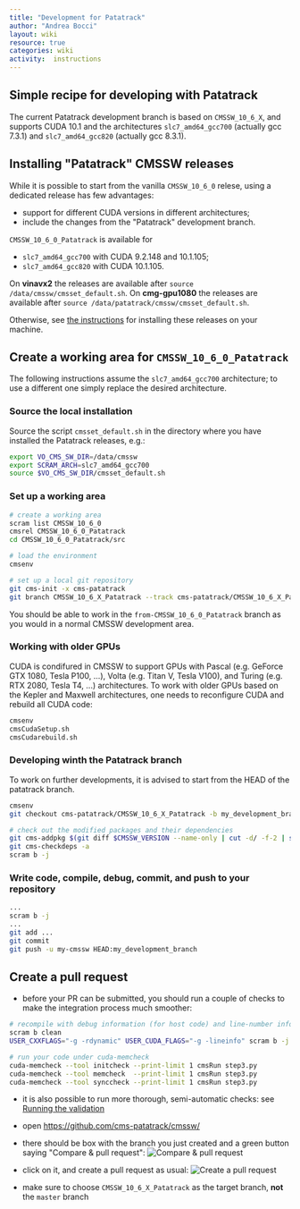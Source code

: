 ```yaml
---
title: "Development for Patatrack"
author: "Andrea Bocci"
layout: wiki
resource: true
categories: wiki
activity:  instructions
---
```


## Simple recipe for developing with Patatrack
The current Patatrack development branch is based on `CMSSW_10_6_X`, and supports CUDA 10.1 and the architectures
`slc7_amd64_gcc700` (actually gcc 7.3.1) and `slc7_amd64_gcc820` (actually gcc 8.3.1).


## Installing "Patatrack" CMSSW releases
While it is possible to start from the vanilla `CMSSW_10_6_0` relese, using a dedicated release has few advantages:
  - support for different CUDA versions in different architectures;
  - include the changes from the "Patatrack" development branch.

`CMSSW_10_6_0_Patatrack` is available for
  - `slc7_amd64_gcc700` with CUDA 9.2.148 and 10.1.105;
  - `slc7_amd64_gcc820` with CUDA 10.1.105.

On **vinavx2** the releases are available after `source /data/cmssw/cmsset_default.sh`.
On **cmg-gpu1080** the releases are available after `source /data/patatrack/cmssw/cmsset_default.sh`.

Otherwise, see [the instructions](PatatrackReleases.md) for installing these releases on your machine.


## Create a working area for `CMSSW_10_6_0_Patatrack`

The following instructions assume the `slc7_amd64_gcc700` architecture; to use a different one simply replace the desired architecture.

### Source the local installation
Source the script `cmsset_default.sh` in the directory where you have installed the Patatrack releases, e.g.:

```bash
export VO_CMS_SW_DIR=/data/cmssw
export SCRAM_ARCH=slc7_amd64_gcc700
source $VO_CMS_SW_DIR/cmsset_default.sh
```

### Set up a working area
```bash
# create a working area
scram list CMSSW_10_6_0
cmsrel CMSSW_10_6_0_Patatrack
cd CMSSW_10_6_0_Patatrack/src

# load the environment
cmsenv

# set up a local git repository
git cms-init -x cms-patatrack
git branch CMSSW_10_6_X_Patatrack --track cms-patatrack/CMSSW_10_6_X_Patatrack
```

You should be able to work in the `from-CMSSW_10_6_0_Patatrack` branch as you would in a normal CMSSW development area.


### Working with older GPUs
CUDA is condifured in CMSSW to support GPUs with Pascal (e.g. GeForce GTX 1080, Tesla P100, ...),
Volta (e.g. Titan V, Tesla V100), and Turing (e.g. RTX 2080, Tesla T4, ...) architectures.
To work with older GPUs based on the Kepler and Maxwell architectures, one needs to reconfigure
CUDA and rebuild all CUDA code:
```bash
cmsenv
cmsCudaSetup.sh
cmsCudarebuild.sh
```


### Developing winth the Patatrack branch
To work on further developments, it is advised to start from the HEAD of the patatrack branch.

```bash
cmsenv
git checkout cms-patatrack/CMSSW_10_6_X_Patatrack -b my_development_branch

# check out the modified packages and their dependencies
git cms-addpkg $(git diff $CMSSW_VERSION --name-only | cut -d/ -f-2 | sort -u)
git cms-checkdeps -a
scram b -j
```


### Write code, compile, debug, commit, and push to your repository
```bash
...
scram b -j
...
git add ...
git commit
git push -u my-cmssw HEAD:my_development_branch
```


## Create a pull request
  - before your PR can be submitted, you should run a couple of checks to make the integration process much smoother:
  ```bash
  # recompile with debug information (for host code) and line-number information (for device code)
  scram b clean
  USER_CXXFLAGS="-g -rdynamic" USER_CUDA_FLAGS="-g -lineinfo" scram b -j
  
  # run your code under cuda-memcheck
  cuda-memcheck --tool initcheck --print-limit 1 cmsRun step3.py
  cuda-memcheck --tool memcheck  --print-limit 1 cmsRun step3.py
  cuda-memcheck --tool synccheck --print-limit 1 cmsRun step3.py
  ```

  - it is also possible to run more thorough, semi-automatic checks: see [Running the validation](PatatrackValidation.md)

  - open https://github.com/cms-patatrack/cmssw/

  - there should be box with the branch you just created and a green button saying "Compare & pull request":
    ![Compare & pull request](screenshot1.png "Compare & pull request")

  - click on it, and create a pull request as usual:
    ![Create a pull request](screenshot2.png "Create a request")

  - make sure to choose `CMSSW_10_6_X_Patatrack` as the target branch, **not** the `master` branch

